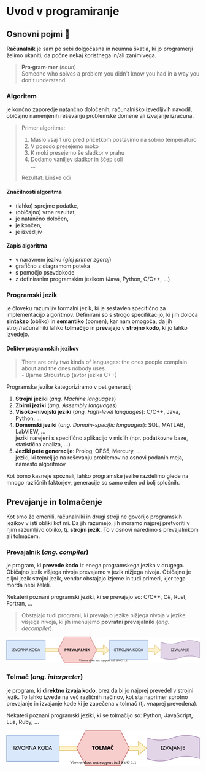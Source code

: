 # Uvod v programiranje

## Osnovni pojmi :scroll:

**Računalnik** je sam po sebi dolgočasna in neumna škatla, ki jo programerji želimo ukaniti, da počne nekaj koristnega in/ali zanimivega.

> **Pro&#183;gram&#183;mer** (_noun_)  
> Someone who solves a problem you didn't know you had in a way you don't understand.

### Algoritem

je končno zaporedje natančno določenih, računalniško izvedljivih navodil, običajno namenjenih reševanju problemske domene ali izvajanje izračuna.

> Primer algoritma:
>
> 1. Maslo vsaj 1 uro pred pričetkom postavimo na sobno temperaturo
> 2. V posodo presejemo moko
> 3. K moki presejemo še sladkor v prahu
> 4. Dodamo vaniljev sladkor in ščep soli  
> ...
>
> Rezultat: Linške oči

#### Značilnosti algoritma

- (lahko) sprejme podatke,
- (običajno) vrne rezultat,
- je natančno določen,
- je končen,
- je izvedljiv

#### Zapis algoritma

- v naravnem jeziku (_glej primer zgoraj_)
- grafično z diagramom poteka
- s pomočjo psevdokode
- z definiranim programskim jezikom (Java, Python, C/C++, ...)

### Programski jezik

je človeku razumljiv formalni jezik, ki je sestavlen specifično za implementacijo algoritmov. Definirani so s strogo specifikacijo, ki jim določa **sintakso** (obliko) in **semantiko** (pomen), kar nam omogoča, da jih stroji/računalniki lahko **tolmačijo** in **prevajajo** v **strojno kodo**, ki jo lahko izvedejo.

#### Delitev programskih jezikov

> There are only two kinds of languages: the ones people complain about and the ones nobody uses.  
> \- Bjarne Stroustrup (avtor jezika C++)

Programske jezike kategoriziramo v pet generacij:

1. **Strojni jeziki** (_ang. Machine languages_)
2. **Zbirni jeziki** (_ang. Assembly languages_)
3. **Visoko-nivojski jeziki** (_ang. High-level languages_): C/C++, Java, Python, ...
4. **Domenski jeziki** (_ang. Domain-specific languages_): SQL, MATLAB, LabVIEW, ...  
   jeziki narejeni s specifično aplikacijo v mislih (npr. podatkovne baze, statistična analiza, ...)
5. **Jeziki pete generacije**: Prolog, OPS5, Mercury, ...  
   jeziki, ki temeljijo na reševanju problemov na osnovi podanih meja, namesto algoritmov

Kot bomo kasneje spoznali, lahko programske jezike razdelimo glede na mnogo različnih faktorjev, generacije so samo eden od bolj splošnih.

## Prevajanje in tolmačenje

Kot smo že omenili, računalniki in drugi stroji ne govorijo programskih jezikov v isti obliki kot mi. Da jih razumejo, jih moramo najprej pretvoriti v njim razumljivo obliko, tj. **strojni jezik**. To v osnovi naredimo s prevajalnikom ali tolmačem.

### Prevajalnik (_ang. compiler_)

je program, ki **prevede kodo** iz enega programskega jezika v drugega. Običajno jezik višjega nivoja prevajamo v jezik nižjega nivoja. Običajno je ciljni jezik strojni jezik, vendar obstajajo izjeme in tudi primeri, kjer tega morda nebi želeli.

Nekateri poznani programski jeziki, ki se prevajajo so: C/C++, C#, Rust, Fortran, ...

> Obstajajo tudi programi, ki prevajajo jezike nižjega nivoja v jezike višjega nivoja, ki jih imenujemo **povratni prevajalniki** (_ang. decompiler_).

![Delovanje prevajalnika](resources/compiler.svg)

### Tolmač (_ang. interpreter_)

je program, ki **direktno izvaja kodo**, brez da bi jo najprej prevedel v strojni jezik. To lahko izvede na več različnih načinov, kot sta naprimer sprotno prevajanje in izvajanje kode ki je zapečena v tolmač (tj. vnaprej prevedena).

Nekateri poznani programski jeziki, ki se tolmačijo so: Python, JavaScript, Lua, Ruby, ...

![Delovanje tolmača](resources/interpreter.svg)
